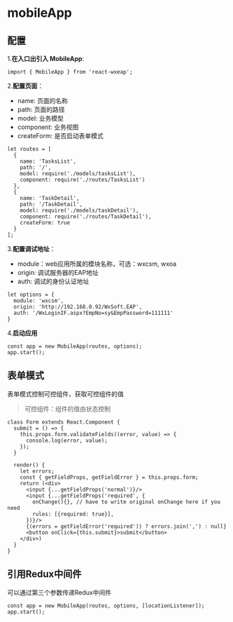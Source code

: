 # mobileApp

## 配置

1.**在入口出引入 MobileApp**:

```
import { MobileApp } from 'react-wxeap';
```

2.**配置页面**：

* name: 页面的名称
* path: 页面的路径
* model: 业务模型
* component: 业务视图
* createForm: 是否启动表单模式

```
let routes = [
  {
    name: 'TasksList',
    path: '/',
    model: require('./models/tasksList'),
    component: require('./routes/TasksList')
  },
  {
    name: 'TaskDetail',
    path: '/TaskDetail',
    model: require('./models/taskDetail'),
    component: require('./routes/TaskDetail'),
    createForm: true
  }
];
```

3.**配置调试地址**：

* module：web应用所属的模块名称，可选：wxcsm, wxoa
* origin: 调试服务器的EAP地址
* auth: 调试的身份认证地址

```
let options = {
  module: 'wxcsm',
  origin: 'http://192.168.0.92/WxSoft.EAP',
  auth: '/WxLoginIF.aspx?EmpNo=sy&EmpPassword=111111'
}
```

4.**启动应用**
```
const app = new MobileApp(routes, options);
app.start();
```

## 表单模式

表单模式控制可控组件，获取可控组件的值

> 可控组件：组件的值由状态控制

```
class Form extends React.Component {
  submit = () => {
    this.props.form.validateFields((error, value) => {
      console.log(error, value);
    });
  }

  render() {
    let errors;
    const { getFieldProps, getFieldError } = this.props.form;
    return (<div>
      <input {...getFieldProps('normal')}/>
      <input {...getFieldProps('required', {
        onChange(){}, // have to write original onChange here if you need
        rules: [{required: true}],
      })}/>
      {(errors = getFieldError('required')) ? errors.join(',') : null}
      <button onClick={this.submit}>submit</button>
    </div>)
  }
}
```

## 引用Redux中间件

可以通过第三个参数传递Redux中间件

```
const app = new MobileApp(routes, options, [locationListener]);
app.start();
```
